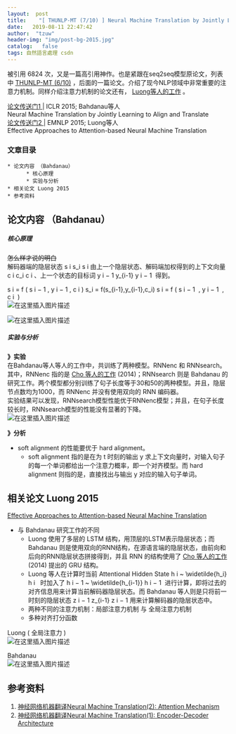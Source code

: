 ```yaml
---
layout:  post
title:    "[ THUNLP-MT (7/10) ] Neural Machine Translation by Jointly Learning to Align and Translate | 注意力机制"
date:   2019-08-11 22:47:42                    
author:  "tzuw"
header-img: "img/post-bg-2015.jpg"
catalog:   false
tags: 自然語言處理 csdn
---
```

被引用 6824 次，又是一篇高引用神作。也是紧跟在seq2seq模型原论文，列表中 [ THUNLP-MT (6/10)](http://tzuwpku.blog.csdn.net/article/details/90286590)
，后面的一篇论文。介绍了现今NLP领域中非常重要的注意力机制。同样介绍注意力机制的论文还有， [ Luong等人的工作](http://aclweb.org/anthology/papers/D/D15/D15-1166/) 。

[ 论文传送门1 ](http://arxiv.org/abs/1409.0473) | ICLR 2015; Bahdanau等人  
Neural Machine Translation by Jointly Learning to Align and Translate  
[ 论文传送门2 ](http://aclweb.org/anthology/papers/D/D15/D15-1166/) | EMNLP 2015;
Luong等人  
Effective Approaches to Attention-based Neural Machine Translation

###  文章目录

    * 论文内容 （Bahdanau） 
          * 核心原理 
          * 实验与分析 
    * 相关论文 Luong 2015 
    * 参考资料 

##  论文内容 （Bahdanau）

#####  核心原理

~~怎么样才说的明白~~  
解码器端的隐层状态  s  i  s_i  s  i  ​  由上一个隐层状态、解码端加权得到的上下文向量  c  i  c_i  c  i  ​
、上一个状态的目标词  y  i  −  1  y_{i-1}  y  i  −  1  ​  得到。

s  i  =  f  (  s  i  −  1  ,  y  i  −  1  ,  c  i  )  s_i =
f(s_{i-1},y_{i-1},c_i)  s  i  ​  =  f  (  s  i  −  1  ​  ,  y  i  −  1  ​  ,
c  i  ​  )  
![在这里插入图片描述](http://img-blog.csdnimg.cn/20190615175710707.png?x-oss-process=image/watermark,type_ZmFuZ3poZW5naGVpdGk,shadow_10,text_aHR0cHM6Ly90enV3cGt1LmJsb2cuY3Nkbi5uZXQ=,size_16,color_FFFFFF,t_70#pic_center)

![在这里插入图片描述](http://img-blog.csdnimg.cn/20190615165940263.png?x-oss-process=image/watermark,type_ZmFuZ3poZW5naGVpdGk,shadow_10,text_aHR0cHM6Ly90enV3cGt1LmJsb2cuY3Nkbi5uZXQ=,size_16,color_FFFFFF,t_70#pic_center)

#####  实验与分析

**》实验**  
在Bahdanau等人等人的工作中，共训练了两种模型。RNNenc 和 RNNsearch。其中，RNNenc 指的是 [ Cho 等人的工作](http://aclweb.org/anthology/papers/D/D14/D14-1179/) (2014)；RNNsearch 则是
Bahdanau 的研究工作。两个模型都分别训练了句子长度等于30和50的两种模型。并且，隐层节点数均为1000，而 RNNenc 并没有使用双向的 RNN
编码器。  
实验结果可以发现，RNNsearch模型性能优于RNNenc模型；并且，在句子长度较长时，RNNsearch模型的性能没有显著的下降。  
![在这里插入图片描述](http://img-blog.csdnimg.cn/20190615195920130.png?x-oss-process=image/watermark,type_ZmFuZ3poZW5naGVpdGk,shadow_10,text_aHR0cHM6Ly90enV3cGt1LmJsb2cuY3Nkbi5uZXQ=,size_16,color_FFFFFF,t_70#pic_center)

**》分析**

  * soft alignment 的性能要优于 hard alignment。 
    * soft alignment 指的是在为 t 时刻的输出 y 求上下文向量时，对输入句子的每一个单词都给出一个注意力概率，即一个对齐模型。而 hard alignment 则指的是，直接找出与输出 y 对应的输入句子单词。 

##  相关论文 Luong 2015

[ Effective Approaches to Attention-based Neural Machine Translation](http://aclweb.org/anthology/papers/D/D15/D15-1166/)

  * 与 Bahdanau 研究工作的不同 
    * Luong 使用了多层的 LSTM 结构，用顶层的LSTM表示隐层状态；而 Bahdanau 则是使用双向的RNN结构，在源语言端的隐层状态，由前向和后向的RNN隐层状态拼接得到，并且 RNN 的结构使用了 [ Cho 等人的工作 ](http://aclweb.org/anthology/papers/D/D14/D14-1179/) (2014) 提出的 GRU 结构。 
    * Luong 等人在计算时当前 Attentional Hidden State  h  i  ~  \widetilde{h_i}  h  i  ​  ​  时加入了  h  i  −  1  ~  \widetilde{h_{i-1}}  h  i  −  1  ​  ​  进行计算，即将过去的对齐信息用来计算当前解码器隐层状态。而 Bahdanau 等人则是只将前一时刻的隐层状态  z  i  −  1  z_{i-1}  z  i  −  1  ​  用来计算解码器的隐层状态中。 
    * 两种不同的注意力机制：局部注意力机制 与 全局注意力机制 
    * 多种对齐打分函数 

Luong ( 全局注意力 )  
![在这里插入图片描述](http://img-blog.csdnimg.cn/20190615202904221.png?x-oss-process=image/watermark,type_ZmFuZ3poZW5naGVpdGk,shadow_10,text_aHR0cHM6Ly90enV3cGt1LmJsb2cuY3Nkbi5uZXQ=,size_16,color_FFFFFF,t_70#pic_center)

Bahdanau  
![在这里插入图片描述](http://img-blog.csdnimg.cn/20190615203502980.png?x-oss-process=image/watermark,type_ZmFuZ3poZW5naGVpdGk,shadow_10,text_aHR0cHM6Ly90enV3cGt1LmJsb2cuY3Nkbi5uZXQ=,size_16,color_FFFFFF,t_70#pic_center)

##  参考资料

  1. [ 神经网络机器翻译Neural Machine Translation(2): Attention Mechanism ](http://blog.csdn.net/u011414416/article/details/51057789)
  2. [ 神经网络机器翻译Neural Machine Translation(1): Encoder-Decoder Architecture ](http://blog.csdn.net/u011414416/article/details/51048994)

